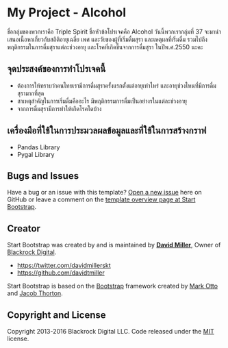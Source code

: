 # My Project - Alcohol

ชื่อกลุ่มของพวกเราคือ Triple Spirit ชื่อหัวข้อโปรเจคคือ Alcohol วันนี้พวกเรากลุ่มที่ 37 จะมานำเสนอเนื้อหาเกี่ยวกับสถิติอายุเฉลี่ย เพศ และวัยของผู้ที่เริ่มดื่มสุรา และเหตุผลที่เริ่มดื่ม รวมไปถึงพฤติกรรมในการดื่มสุราแต่ละช่วงอายุ และโรคที่เกิดขึ้นจากการดื่มสุรา ในปีพ.ศ.2550 นะคะ


## จุดประสงค์ของการทำโปรเจคนี้

* ต้องการให้ทราบว่าคนไทยเรามีการดื่มสุราครั้งแรกตั้งแต่อายุเท่าไหร่ และอายุช่วงไหนที่มีการดื่มสุรามากที่สุด
* สาเหตุสำคัญในการเริ่มดื่มคืออะไร มีพฤติกรรมการดื่มเป็นอย่างรในแต่ละช่วงอายุ
* จากการดื่มสุรามีการทำให้เกิดโรคใดบ้าง

## เครื่องมือที่ใช้ในการประมวลผลข้อมูลและที่ใช้ในการสร้างกราฟ

* Pandas Library
* Pygal Library

## Bugs and Issues

Have a bug or an issue with this template? [Open a new issue](https://github.com/BlackrockDigital/startbootstrap-agency/issues) here on GitHub or leave a comment on the [template overview page at Start Bootstrap](http://startbootstrap.com/template-overviews/agency/).

## Creator

Start Bootstrap was created by and is maintained by **[David Miller](http://davidmiller.io/)**, Owner of [Blackrock Digital](http://blackrockdigital.io/).

* https://twitter.com/davidmillerskt
* https://github.com/davidtmiller

Start Bootstrap is based on the [Bootstrap](http://getbootstrap.com/) framework created by [Mark Otto](https://twitter.com/mdo) and [Jacob Thorton](https://twitter.com/fat).

## Copyright and License

Copyright 2013-2016 Blackrock Digital LLC. Code released under the [MIT](https://github.com/BlackrockDigital/startbootstrap-agency/blob/gh-pages/LICENSE) license.

